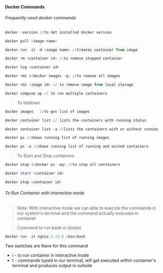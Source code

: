 #### Docker Commands
###### Frequently used docker commands
>
```powershell
docker -version //to Get installed docker version

docker pull <image name>

docker run -it -d <image name> //Creates container from image

docker rm <container id> //to remove stopped container

docker log <container id>

docker rmi $(docker images -q) //to remove all images

docker rmi <image id> // to remove image from local storage

docker compose up // to run multiple containers
```

> To listdown

```powershell
docker images   //to get list of images

docker container list // lists the containers with running status

docker container list -a //lists the containers with or without running status

docker ps //shows running list of running images

docker ps -a //shows running list of running and exited containers

```

> To Start and Stop containers

```powershell
docker stop $(docker ps -aq) //to stop all containers

docker start <container id>

docker stop <container id>
```

###### To Run Container with interactive mode
> Note: With interactive mode we can able to execute the commands in our system's terminal and the command actually executes in container

> Command to run bash in docker

```powershell
docker run -it ngnix:1.13.8 /bin/bash
```
Two switches are there for this command
* i - to run container in interactive mode
* t - commands typed in our terminal, will get executed within container's terminal and produces output in outside


[//]: # (Tags: Frequently Used Docker Commands, Docker with interactive Mode, Docker)
[//]: # (Type: Docker - Commands)
[//]: # (Rating: 2)
[//]: # (Languages:powershell)
[//]: # (ReadyState:Publish)
